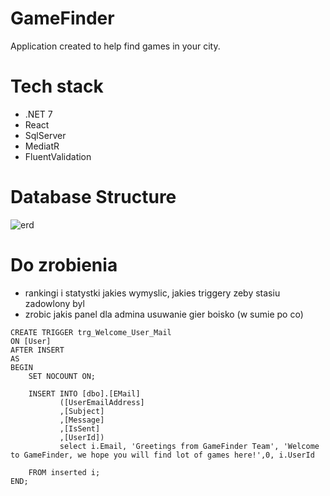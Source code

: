 # GameFinder
Application created to help find games in your city.


# Tech stack
- .NET 7
- React
- SqlServer
- MediatR
- FluentValidation

# Database Structure

![erd](https://user-images.githubusercontent.com/109426665/229372834-38826ebc-4e13-40e5-a497-fa600f431c4e.png)

# Do zrobienia

- rankingi i statystki jakies wymyslic, jakies triggery zeby stasiu zadowlony byl
- zrobic jakis panel dla admina usuwanie gier boisko (w sumie po co)

```
CREATE TRIGGER trg_Welcome_User_Mail
ON [User]
AFTER INSERT
AS
BEGIN
    SET NOCOUNT ON;

    INSERT INTO [dbo].[EMail]
           ([UserEmailAddress]
           ,[Subject]
           ,[Message]
           ,[IsSent]
           ,[UserId])
		   select i.Email, 'Greetings from GameFinder Team', 'Welcome to GameFinder, we hope you will find lot of games here!',0, i.UserId
    
    FROM inserted i;
END;
```
